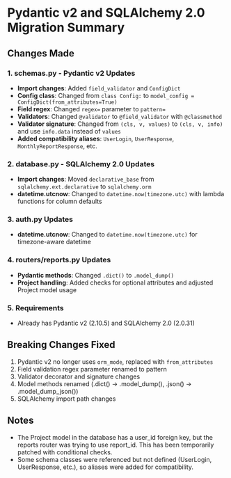 # Pydantic v2 and SQLAlchemy 2.0 Migration Summary

## Changes Made

### 1. schemas.py - Pydantic v2 Updates
- **Import changes**: Added `field_validator` and `ConfigDict`
- **Config class**: Changed from `class Config:` to `model_config = ConfigDict(from_attributes=True)`
- **Field regex**: Changed `regex=` parameter to `pattern=`
- **Validators**: Changed `@validator` to `@field_validator` with `@classmethod`
- **Validator signature**: Changed from `(cls, v, values)` to `(cls, v, info)` and use `info.data` instead of `values`
- **Added compatibility aliases**: `UserLogin`, `UserResponse`, `MonthlyReportResponse`, etc.

### 2. database.py - SQLAlchemy 2.0 Updates
- **Import changes**: Moved `declarative_base` from `sqlalchemy.ext.declarative` to `sqlalchemy.orm`
- **datetime.utcnow**: Changed to `datetime.now(timezone.utc)` with lambda functions for column defaults

### 3. auth.py Updates
- **datetime.utcnow**: Changed to `datetime.now(timezone.utc)` for timezone-aware datetime

### 4. routers/reports.py Updates
- **Pydantic methods**: Changed `.dict()` to `.model_dump()`
- **Project handling**: Added checks for optional attributes and adjusted Project model usage

### 5. Requirements
- Already has Pydantic v2 (2.10.5) and SQLAlchemy 2.0 (2.0.31)

## Breaking Changes Fixed
1. Pydantic v2 no longer uses `orm_mode`, replaced with `from_attributes`
2. Field validation regex parameter renamed to pattern
3. Validator decorator and signature changes
4. Model methods renamed (.dict() → .model_dump(), .json() → .model_dump_json())
5. SQLAlchemy import path changes

## Notes
- The Project model in the database has a user_id foreign key, but the reports router was trying to use report_id. This has been temporarily patched with conditional checks.
- Some schema classes were referenced but not defined (UserLogin, UserResponse, etc.), so aliases were added for compatibility.